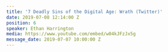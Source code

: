 ```yaml
---
title: '7 Deadly Sins of the Digital Age: Wrath (Twitter)'
date: 2019-07-08 12:14:00 Z
position: 6
speaker: Ethan Harrington
media: https://www.youtube.com/embed/w04kJFzJx5g
message_date: 2019-07-07 10:00:00 Z
---
```


